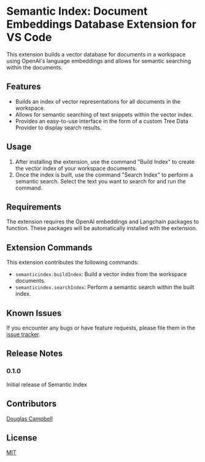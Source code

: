 
# Semantic Index: Document Embeddings Database Extension for VS Code

This extension builds a vector database for documents in a workspace using OpenAI's language embeddings and allows for semantic searching within the documents.

## Features

- Builds an index of vector representations for all documents in the workspace.
- Allows for semantic searching of text snippets within the vector index.
- Provides an easy-to-use interface in the form of a custom Tree Data Provider to display search results.

## Usage

1. After installing the extension, use the command "Build Index" to create the vector index of your workspace documents.
2. Once the index is built, use the command "Search Index" to perform a semantic search. Select the text you want to search for and run the command.

## Requirements

The extension requires the OpenAI embeddings and Langchain packages to function. These packages will be automatically installed with the extension.

## Extension Commands

This extension contributes the following commands:

- `semanticindex.buildIndex`: Build a vector index from the workspace documents.
- `semanticindex.searchIndex`: Perform a semantic search within the built index.

## Known Issues

If you encounter any bugs or have feature requests, please file them in the [issue tracker](https://github.com/dwbcampbell/semanticindex/issues).

## Release Notes

### 0.1.0

Initial release of Semantic Index

## Contributors

[Douglas Campbell](https://github.com/dwbcampbell)

## License

[MIT](LICENSE)


